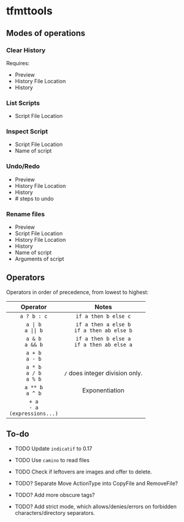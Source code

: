 # tfmttools

## Modes of operations

### Clear History

Requires:

- Preview
- History File Location
- History

### List Scripts

- Script File Location

### Inspect Script

- Script File Location
- Name of script

### Undo/Redo

- Preview
- History File Location
- History
- \# steps to undo

### Rename files

- Preview
- Script File Location
- History File Location
- History
- Name of script
- Arguments of script

## Operators

Operators in order of precedence, from lowest to highest:

|               Operator               |                     Notes                     |
| :----------------------------------: | :-------------------------------------------: |
|             `a ? b : c`              |             `if a then b else c`              |
|        `a \| b`<br>`a \|\| b`        | `if a then a else b`<br>`if a then ab else b` |
|         `a & b`<br>`a && b`          | `if a then b else a`<br>`if a then ab else a` |
|          `a + b`<br>`a - b`          |                                               |
|    `a * b`<br>`a / b`<br>`a % b`     |        `/` does integer division only.        |
|         `a ** b`<br>`a ^ b`          |                Exponentiation                 |
| `+ a`<br>`- a`<br>`(expressions...)` |                                               |

## To-do

- TODO Update `indicatif` to 0.17
- TODO Use `camino` to read files
- TODO Check if leftovers are images and offer to delete.
- TODO? Separate Move ActionType into CopyFile and RemoveFile?

- TODO? Add more obscure tags?
- TODO? Add strict mode, which allows/denies/errors on forbidden characters/directory separators.
